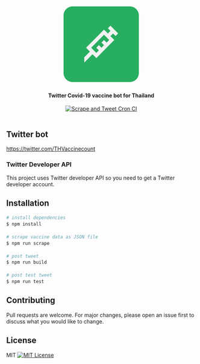 <h1 align="center">
  <a href="https://twitter.com/THVaccinecount">
    <img src="assets/logo-200px.png" alt="Twitter bot logo"/>
	</a>
</h1>

<h4 align="center">
  Twitter Covid-19 vaccine bot for Thailand
</h4>

<div align="center">
  <a href="https://github.com/nathakits/covid-tracker-twitter-bot/actions/workflows/scrape-tweet-cron.yml">
    <img src="https://github.com/nathakits/covid-tracker-twitter-bot/actions/workflows/scrape-tweet-cron.yml/badge.svg" alt="Scrape and Tweet Cron CI">
  </a>
</div>

<br>

## Twitter bot
https://twitter.com/THVaccinecount

### Twitter Developer API
This project uses Twitter developer API so you need to get a Twitter developer account.

## Installation

```bash
# install dependencies
$ npm install

# scrape vaccine data as JSON file
$ npm run scrape

# post tweet
$ npm run build

# post test tweet
$ npm run test
```

## Contributing
Pull requests are welcome. For major changes, please open an issue first to discuss what you would like to change.

## License
MIT [![MIT License](https://img.shields.io/badge/license-MIT-blue.svg?style=flat)](LICENSE)
